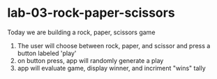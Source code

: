 # lab-03-rock-paper-scissors

Today we are building a rock, paper, scissors game

1) The user will choose between rock, paper, and scissor and press a button labeled 'play'
1) on button press, app will randomly generate a play
1) app will evaluate game, display winner, and incriment "wins" tally

